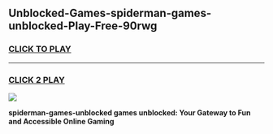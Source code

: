 
## Unblocked-Games-spiderman-games-unblocked-Play-Free-90rwg
<h3>
<a href="https://premium76.site?title=spiderman-games-unblocked&ref=15A">CLICK TO PLAY</a></h3>
<hr>

<h3>
<a href="https://premium76.site?title=spiderman-games-unblocked&ref=15A">CLICK 2 PLAY</a>
  
</h3>

<a href="https://premium76.site?title=spiderman-games-unblocked&ref=15A"><img src="https://clearcache.store/games.png"></a>


**spiderman-games-unblocked games unblocked: Your Gateway to Fun and Accessible Online Gaming**
